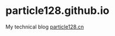 particle128.github.io
=====================

My technical blog [particle128.cn](http://particle128.cn)
